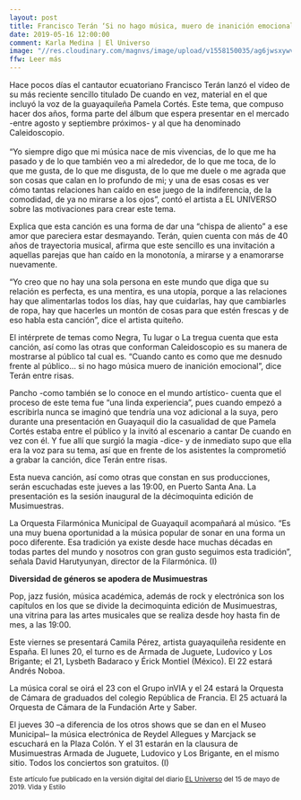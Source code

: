 ```yaml
---
layout: post
title: Francisco Terán ‘Si no hago música, muero de inanición emocional’
date: 2019-05-16 12:00:00
comment: Karla Medina | El Universo
image: "//res.cloudinary.com/magnvs/image/upload/v1558150035/ag6jwsxywvg39je6mfbn.jpg"
ffw: Leer más
---
```

Hace pocos días el cantautor ecuatoriano Francisco Terán lanzó el video de su más reciente sencillo titulado De cuando en vez, material en el que incluyó la voz de la guayaquileña Pamela Cortés. Este tema, que compuso hacer dos años, forma parte del álbum que espera presentar en el mercado -entre agosto y septiembre próximos- y al que ha denominado Caleidoscopio.<br /><br />“Yo siempre digo que mi música nace de mis vivencias, de lo que me ha pasado y de lo que también veo a mi alrededor, de lo que me toca, de lo que me gusta, de lo que me disgusta, de lo que me duele o me agrada que son cosas que calan en lo profundo de mi; y una de esas cosas es ver cómo tantas relaciones han caído en ese juego de la indiferencia, de la comodidad, de ya no mirarse a los ojos”, contó el artista a EL UNIVERSO sobre las motivaciones para crear este tema.

Explica que esta canción es una forma de dar una “chispa de aliento” a ese amor que pareciera estar desmayando. Terán, quien cuenta con más de 40 años de trayectoria musical, afirma que este sencillo es una invitación a aquellas parejas que han caído en la monotonía, a mirarse y a enamorarse nuevamente.

“Yo creo que no hay una sola persona en este mundo que diga que su relación es perfecta, es una mentira, es una utopía, porque a las relaciones hay que alimentarlas todos los días, hay que cuidarlas, hay que cambiarles de ropa, hay que hacerles un montón de cosas para que estén frescas y de eso habla esta canción”, dice el artista quiteño.

El intérprete de temas como Negra, Tu lugar o La tregua cuenta que esta canción, así como las otras que conforman Caleidoscopio es su manera de mostrarse al público tal cual es. “Cuando canto es como que me desnudo frente al público... si no hago música muero de inanición emocional”, dice Terán entre risas.

Pancho -como también se lo conoce en el mundo artístico- cuenta que el proceso de este tema fue “una linda experiencia”, pues cuando empezó a escribirla nunca se imaginó que tendría una voz adicional a la suya, pero durante una presentación en Guayaquil dio la casualidad de que Pamela Cortés estaba entre el público y la invitó al escenario a cantar De cuando en vez con él. Y fue allí que surgió la magia -dice- y de inmediato supo que ella era la voz para su tema, así que en frente de los asistentes la comprometió a grabar la canción, dice Terán entre risas.

Esta nueva canción, así como otras que constan en sus producciones, serán escuchadas este jueves a las 19:00, en Puerto Santa Ana. La presentación es la sesión inaugural de la décimoquinta edición de Musimuestras.

La Orquesta Filarmónica Municipal de Guayaquil acompañará al músico. “Es una muy buena oportunidad a la música popular de sonar en una forma un poco diferente. Esa tradición ya existe desde hace muchas décadas en todas partes del mundo y nosotros con gran gusto seguimos esta tradición”, señala David Harutyunyan, director de la Filarmónica. (I)

**Diversidad de géneros se apodera de Musimuestras**

Pop, jazz fusión, música académica, además de rock y electrónica son los capítulos en los que se divide la decimoquinta edición de Musimuestras, una vitrina para las artes musicales que se realiza desde hoy hasta fin de mes, a las 19:00.

Este viernes se presentará Camila Pérez, artista guayaquileña residente en España. El lunes 20, el turno es de Armada de Juguete, Ludovico y Los Brigante; el 21, Lysbeth Badaraco y Érick Montiel (México). El 22 estará Andrés Noboa.

La música coral se oirá el 23 con el Grupo inVIA y el 24 estará la Orquesta de Cámara de graduados del colegio República de Francia. El 25 actuará la Orquesta de Cámara de la Fundación Arte y Saber.

El jueves 30 –a diferencia de los otros shows que se dan en el Museo Municipal– la música electrónica de Reydel Allegues y Marcjack se escuchará en la Plaza Colón. Y el 31 estarán en la clausura de Musimuestras Armada de Juguete, Ludovico y Los Brigante, en el mismo sitio. Todos los conciertos son gratuitos. (I)

<small>Este artículo fue publicado en la versión digital del diario [EL Universo](//www.eluniverso.com/entretenimiento/2019/05/16/nota/7331642/si-no-hago-musica-muero-inanicion-emocional) del 15 de mayo de 2019. Vida y Estilo</small>
